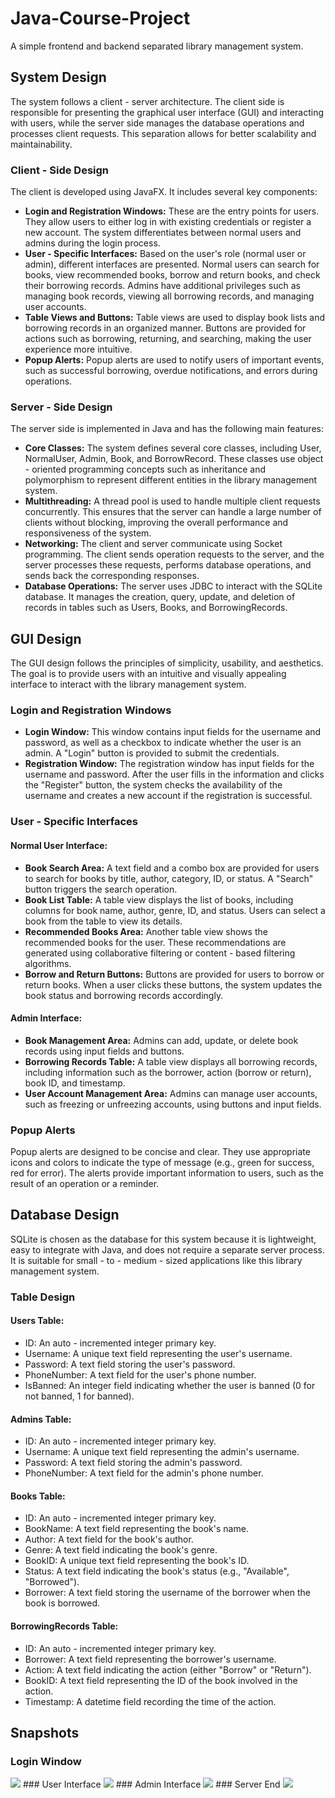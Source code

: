 # Java-Course-Project
A simple frontend and backend separated library management system.
## System Design
The system follows a client - server architecture. The client side is responsible for presenting the graphical user interface (GUI) and interacting with users, while the server side manages the database operations and processes client requests. This separation allows for better scalability and maintainability.
### Client - Side Design
The client is developed using JavaFX. It includes several key components:
* **Login and Registration Windows:** These are the entry points for users. They allow users to either log in with existing credentials or register a new account. The system differentiates between normal users and admins during the login process.
* **User - Specific Interfaces:** Based on the user's role (normal user or admin), different interfaces are presented. Normal users can search for books, view recommended books, borrow and return books, and check their borrowing records. Admins have additional privileges such as managing book records, viewing all borrowing records, and managing user accounts.
* **Table Views and Buttons:** Table views are used to display book lists and borrowing records in an organized manner. Buttons are provided for actions such as borrowing, returning, and searching, making the user experience more intuitive.
* **Popup Alerts:** Popup alerts are used to notify users of important events, such as successful borrowing, overdue notifications, and errors during operations.
### Server - Side Design
The server side is implemented in Java and has the following main features:
* **Core Classes:** The system defines several core classes, including User, NormalUser, Admin, Book, and BorrowRecord. These classes use object - oriented programming concepts such as inheritance and polymorphism to represent different entities in the library management system.
* **Multithreading:** A thread pool is used to handle multiple client requests concurrently. This ensures that the server can handle a large number of clients without blocking, improving the overall performance and responsiveness of the system.
* **Networking:** The client and server communicate using Socket programming. The client sends operation requests to the server, and the server processes these requests, performs database operations, and sends back the corresponding responses.
* **Database Operations:** The server uses JDBC to interact with the SQLite database. It manages the creation, query, update, and deletion of records in tables such as Users, Books, and BorrowingRecords.
## GUI Design
The GUI design follows the principles of simplicity, usability, and aesthetics. The goal is to provide users with an intuitive and visually appealing interface to interact with the library management system.
### Login and Registration Windows
* **Login Window:** This window contains input fields for the username and password, as well as a checkbox to indicate whether the user is an admin. A "Login" button is provided to submit the credentials.
* **Registration Window:** The registration window has input fields for the username and password. After the user fills in the information and clicks the "Register" button, the system checks the availability of the username and creates a new account if the registration is successful.
### User - Specific Interfaces
#### Normal User Interface:
* **Book Search Area:** A text field and a combo box are provided for users to search for books by title, author, category, ID, or status. A "Search" button triggers the search operation.
* **Book List Table:** A table view displays the list of books, including columns for book name, author, genre, ID, and status. Users can select a book from the table to view its details.
* **Recommended Books Area:** Another table view shows the recommended books for the user. These recommendations are generated using collaborative filtering or content - based filtering algorithms.
* **Borrow and Return Buttons:** Buttons are provided for users to borrow or return books. When a user clicks these buttons, the system updates the book status and borrowing records accordingly.
#### Admin Interface:
* **Book Management Area:** Admins can add, update, or delete book records using input fields and buttons.
* **Borrowing Records Table:** A table view displays all borrowing records, including information such as the borrower, action (borrow or return), book ID, and timestamp.
* **User Account Management Area:** Admins can manage user accounts, such as freezing or unfreezing accounts, using buttons and input fields.
### Popup Alerts
Popup alerts are designed to be concise and clear. They use appropriate icons and colors to indicate the type of message (e.g., green for success, red for error). The alerts provide important information to users, such as the result of an operation or a reminder.
## Database Design
SQLite is chosen as the database for this system because it is lightweight, easy to integrate with Java, and does not require a separate server process. It is suitable for small - to - medium - sized applications like this library management system.
### Table Design
#### Users Table:
* ID: An auto - incremented integer primary key.
* Username: A unique text field representing the user's username.
* Password: A text field storing the user's password.
* PhoneNumber: A text field for the user's phone number.
* IsBanned: An integer field indicating whether the user is banned (0 for not banned, 1 for banned).
#### Admins Table:
* ID: An auto - incremented integer primary key.
* Username: A unique text field representing the admin's username.
* Password: A text field storing the admin's password.
* PhoneNumber: A text field for the admin's phone number.
#### Books Table:
* ID: An auto - incremented integer primary key.
* BookName: A text field representing the book's name.
* Author: A text field for the book's author.
* Genre: A text field indicating the book's genre.
* BookID: A unique text field representing the book's ID.
* Status: A text field indicating the book's status (e.g., "Available", "Borrowed").
* Borrower: A text field storing the username of the borrower when the book is borrowed.
#### BorrowingRecords Table:
* ID: An auto - incremented integer primary key.
* Borrower: A text field representing the borrower's username.
* Action: A text field indicating the action (either "Borrow" or "Return").
* BookID: A text field representing the ID of the book involved in the action.
* Timestamp: A datetime field recording the time of the action.
## Snapshots
### Login Window
<img src="https://github.com/Vann-Isaac-Hwang/Java-Course-Project/blob/main/Snapshots/Login%20Window.png?raw=true">
### User Interface
<img src="https://github.com/Vann-Isaac-Hwang/Java-Course-Project/blob/main/Snapshots/User%20GUI.png?raw=true">
### Admin Interface
<img src="https://github.com/Vann-Isaac-Hwang/Java-Course-Project/blob/main/Snapshots/Admin%20GUI.png?raw=true">
### Server End
<img src="https://github.com/Vann-Isaac-Hwang/Java-Course-Project/blob/main/Snapshots/Server%20End.png?raw=true">
